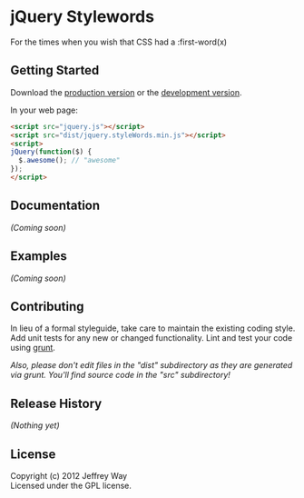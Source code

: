 # jQuery Stylewords

For the times when you wish that CSS had a :first-word(x)

## Getting Started
Download the [production version][min] or the [development version][max].

[min]: https://raw.github.com/administrator/jquery.styleWords/master/dist/jquery.styleWords.min.js
[max]: https://raw.github.com/administrator/jquery.styleWords/master/dist/jquery.styleWords.js

In your web page:

```html
<script src="jquery.js"></script>
<script src="dist/jquery.styleWords.min.js"></script>
<script>
jQuery(function($) {
  $.awesome(); // "awesome"
});
</script>
```

## Documentation
_(Coming soon)_

## Examples
_(Coming soon)_

## Contributing
In lieu of a formal styleguide, take care to maintain the existing coding style. Add unit tests for any new or changed functionality. Lint and test your code using [grunt](https://github.com/cowboy/grunt).

_Also, please don't edit files in the "dist" subdirectory as they are generated via grunt. You'll find source code in the "src" subdirectory!_

## Release History
_(Nothing yet)_

## License
Copyright (c) 2012 Jeffrey Way  
Licensed under the GPL license.
